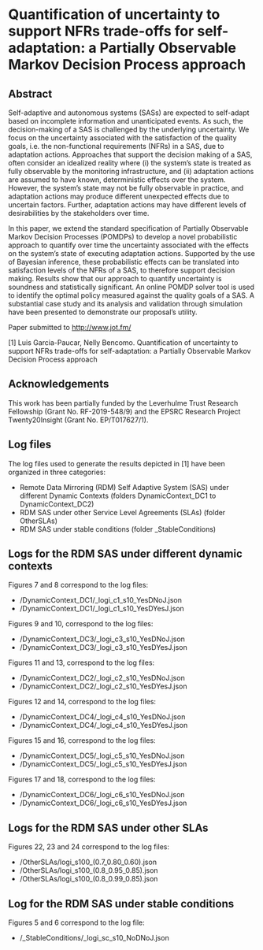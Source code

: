 # Quantification of uncertainty to support NFRs trade-offs for self-adaptation: a Partially Observable Markov Decision Process approach 

## Abstract  

Self-adaptive and autonomous systems (SASs) are expected to self-adapt based on incomplete information and unanticipated events. As such, the decision-making of a SAS is challenged by the underlying uncertainty. We focus on the uncertainty associated with the satisfaction of the quality goals, i.e. the non-functional requirements (NFRs) in a SAS, due to adaptation actions. Approaches that support the decision making of a SAS, often consider an idealized reality where (i) the system’s state is treated as fully observable by the monitoring infrastructure, and (ii) adaptation actions are assumed to have known, deterministic effects over the system. However, the system’s state may not be fully observable in practice, and adaptation actions may produce different unexpected effects due to uncertain factors. Further, adaptation actions may have different levels of desirabilities by the stakeholders over time. 

In this paper, we extend the standard specification of Partially Observable Markov Decision Processes (POMDPs) to develop a novel probabilistic approach to quantify over time the uncertainty associated with the effects on the system’s state of executing adaptation actions. Supported by the use of Bayesian inference, these probabilistic effects can be translated into satisfaction levels of the NFRs of a SAS, to therefore support decision making. Results show that our approach to quantify uncertainty is soundness and statistically significant. An online POMDP solver tool is used to identify the optimal policy measured against the quality goals of a SAS. A substantial case study and its analysis and validation through simulation have been presented to demonstrate our proposal’s utility.


Paper submitted to http://www.jot.fm/

[1] Luis Garcia-Paucar, Nelly Bencomo. Quantification of uncertainty to support NFRs trade-offs for self-adaptation: a Partially Observable Markov Decision Process approach 

## Acknowledgements 

This work has been partially funded by the Leverhulme Trust Research Fellowship (Grant No. RF-2019-548/9) and the EPSRC
Research Project Twenty20Insight (Grant No. EP/T017627/1).




 ## Log files
The log files used to generate the results depicted in [1] have been organized in three categories:

* Remote Data Mirroring (RDM) Self Adaptive System (SAS) under different Dynamic Contexts (folders DynamicContext_DC1 to DynamicContext_DC2)
* RDM SAS under other Service Level Agreements (SLAs) (folder OtherSLAs)
* RDM SAS under stable conditions (folder _StableConditions)

## Logs for the RDM SAS under different dynamic contexts

Figures 7 and 8 correspond to the log files:
<ul>
<li>/DynamicContext_DC1/_logi_c1_s10_YesDNoJ.json </li>
<li>/DynamicContext_DC1/_logi_c1_s10_YesDYesJ.json</li>
</ul>


Figures 9 and 10, correspond to the log files:
<ul>
<li>/DynamicContext_DC3/_logi_c3_s10_YesDNoJ.json</li>
<li>/DynamicContext_DC3/_logi_c3_s10_YesDYesJ.json</li>
</ul>


Figures 11 and 13, correspond to the log files:
<ul>
<li>/DynamicContext_DC2/_logi_c2_s10_YesDNoJ.json</li>
<li>/DynamicContext_DC2/_logi_c2_s10_YesDYesJ.json</li>
</ul>


Figures 12 and 14, correspond to the log files:
<ul>
<li>/DynamicContext_DC4/_logi_c4_s10_YesDNoJ.json</li>
<li>/DynamicContext_DC4/_logi_c4_s10_YesDYesJ.json</li>
</ul>

Figures 15 and 16, correspond to the log files:
<ul>
<li>/DynamicContext_DC5/_logi_c5_s10_YesDNoJ.json</li>
<li>/DynamicContext_DC5/_logi_c5_s10_YesDYesJ.json</li>
</ul>


Figures 17 and 18, correspond to the log files:
<ul>
<li>/DynamicContext_DC6/_logi_c6_s10_YesDNoJ.json </li>
<li>/DynamicContext_DC6/_logi_c6_s10_YesDYesJ.json</li>
</ul>


## Logs for the RDM SAS under other SLAs

Figures 22, 23 and 24 correspond to the log files:
<ul>
<li>/OtherSLAs/logi_s100_(0.7_0.80_0.60).json </li>
<li>/OtherSLAs/logi_s100_(0.8_0.95_0.85).json</li>
<li>/OtherSLAs/logi_s100_(0.8_0.99_0.85).json</li> 
</ul>
 

## Log for the RDM SAS under stable conditions

Figures 5 and 6 correspond to the log file:
<ul>
<li>/_StableConditions/_logi_sc_s10_NoDNoJ.json </li>
</ul>


